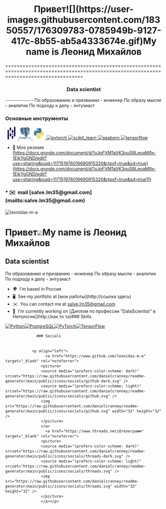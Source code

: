 <h1 align="center">Привет![](https://user-images.githubusercontent.com/18350557/176309783-0785949b-9127-417c-8b55-ab5a4333674e.gif)My name is Леонид Михайлов</h1>
=======================================================================================================================================
<h3 align="center">Data scientist</h3>
--------------
По образованию и призванию - инженер 
По образу мысли - аналитик 
По подходу к делу - энтузиаст

<h3 align="left">Основные инструменты</h3>
<p align="left"> <a href="https://pandas.pydata.org/" target="_blank" rel="noreferrer"> <img src="https://raw.githubusercontent.com/devicons/devicon/2ae2a900d2f041da66e950e4d48052658d850630/icons/pandas/pandas-original.svg" alt="pandas" width="40" height="40"/> </a> <a href="https://www.postgresql.org" target="_blank" rel="noreferrer"> <img src="https://raw.githubusercontent.com/devicons/devicon/master/icons/postgresql/postgresql-original-wordmark.svg" alt="postgresql" width="40" height="40"/> </a> <a href="https://www.python.org" target="_blank" rel="noreferrer"> <img src="https://raw.githubusercontent.com/devicons/devicon/master/icons/python/python-original.svg" alt="python" width="40" height="40"/> </a> <a href="https://pytorch.org/" target="_blank" rel="noreferrer"> <img src="https://www.vectorlogo.zone/logos/pytorch/pytorch-icon.svg" alt="pytorch" width="40" height="40"/> </a> <a href="https://scikit-learn.org/" target="_blank" rel="noreferrer"> <img src="https://upload.wikimedia.org/wikipedia/commons/0/05/Scikit_learn_logo_small.svg" alt="scikit_learn" width="40" height="40"/> </a> <a href="https://seaborn.pydata.org/" target="_blank" rel="noreferrer"> <img src="https://seaborn.pydata.org/_images/logo-mark-lightbg.svg" alt="seaborn" width="40" height="40"/> </a> <a href="https://www.tensorflow.org" target="_blank" rel="noreferrer"> <img src="https://www.vectorlogo.zone/logos/tensorflow/tensorflow-icon.svg" alt="tensorflow" width="40" height="40"/> </a> </p>

- 📄 Мое резюме [https://docs.google.com/document/d/1vJpFVM1aVK3ouS9LeoaM9x-1EjkYgGND/edit?usp=sharing&ouid=117151976016690915320&rtpof=true&sd=true](https://docs.google.com/document/d/1vJpFVM1aVK3ouS9LeoaM9x-1EjkYgGND/edit?usp=sharing&ouid=117151976016690915320&rtpof=true&sd=true11)

<h3 align="left">*   ✉️  mail [salve.lm35@gmail.com](mailto:salve.lm35@gmail.com)</h3>
<p align="left">
</p>

<p><img align="center" src="https://github-readme-stats.vercel.app/api/top-langs?username=leonidas-m-a&show_icons=true&locale=en&layout=compact" alt="leonidas-m-a" /></p>


Привет![](https://user-images.githubusercontent.com/18350557/176309783-0785949b-9127-417c-8b55-ab5a4333674e.gif)My name is Леонид Михайлов
=======================================================================================================================================

Data scientist
--------------

По образованию и призванию - инженер 
По образу мысли - аналитик 
По подходу к делу - энтузиаст

*   🌍  I'm based in Россия
*   🖥️  See my portfolio at [мои работы](http://ссылка здесь)
*   ✉️  You can contact me at [salve.lm35@gmail.com](mailto:salve.lm35@gmail.com)
*   🚀  I'm currently working on [Диплом по профессии "DataScientist" в Нетологии](http://как то та)### Skills 
<p align="left">
<a href="https://www.python.org/" target="_blank" rel="noreferrer"><img src="https://raw.githubusercontent.com/danielcranney/readme-generator/main/public/icons/skills/python-colored.svg" width="36" height="36" alt="Python" /></a><a href="https://www.postgresql.org/" target="_blank" rel="noreferrer"><img src="https://raw.githubusercontent.com/danielcranney/readme-generator/main/public/icons/skills/postgresql-colored.svg" width="36" height="36" alt="PostgreSQL" /></a><a href="https://pytorch.org/" target="_blank" rel="noreferrer"><img src="https://raw.githubusercontent.com/danielcranney/readme-generator/main/public/icons/skills/pytorch-colored.svg" width="36" height="36" alt="PyTorch" /></a><a href="https://www.tensorflow.org/" target="_blank" rel="noreferrer"><img src="https://raw.githubusercontent.com/danielcranney/readme-generator/main/public/icons/skills/tensorflow-colored.svg" width="36" height="36" alt="TensorFlow" /></a>
                    </p>
                    
                  ### Socials
                  
                  
                <p align="left">
                      <a href="https://www.github.com/leonidas-m-a" target="_blank" rel="noreferrer">
                    <picture>
                    <source media="(prefers-color-scheme: dark)" srcset="https://raw.githubusercontent.com/danielcranney/readme-generator/main/public/icons/socials/github-dark.svg" />
                    <source media="(prefers-color-scheme: light)" srcset="https://raw.githubusercontent.com/danielcranney/readme-generator/main/public/icons/socials/github.svg" />
                    <img src="https://raw.githubusercontent.com/danielcranney/readme-generator/main/public/icons/socials/github.svg" width="32" height="32" />
                    </picture>
                    </a>
                      <a href="https://www.threads.net/@телеграмм" target="_blank" rel="noreferrer">
                    <picture>
                    <source media="(prefers-color-scheme: dark)" srcset="https://raw.githubusercontent.com/danielcranney/readme-generator/main/public/icons/socials/threads-dark.svg" />
                    <source media="(prefers-color-scheme: light)" srcset="https://raw.githubusercontent.com/danielcranney/readme-generator/main/public/icons/socials/threads.svg" />
                    <img src="https://raw.githubusercontent.com/danielcranney/readme-generator/main/public/icons/socials/threads.svg" width="32" height="32" />
                    </picture>
                    </a></p>
